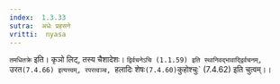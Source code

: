 ```yaml
---
index:  1.3.33
sutra:  अधेः प्रहसने
vritti:  nyasa
---
```


`तमधितक्रे` इति। कृञो लिट्, तस्य चैशादेशः। `द्विर्वचनेऽचि (1.1.59) इति स्थानिवद्भावाद्द्विर्वचनम्, `उरत`(7.4.66) इत्यत्त्वम्, रपरत्वञ्च, `हलादिः शेषः` (7.4.60) `कुहोश्चुः` (7.4.62) इति चुत्वम्।।

